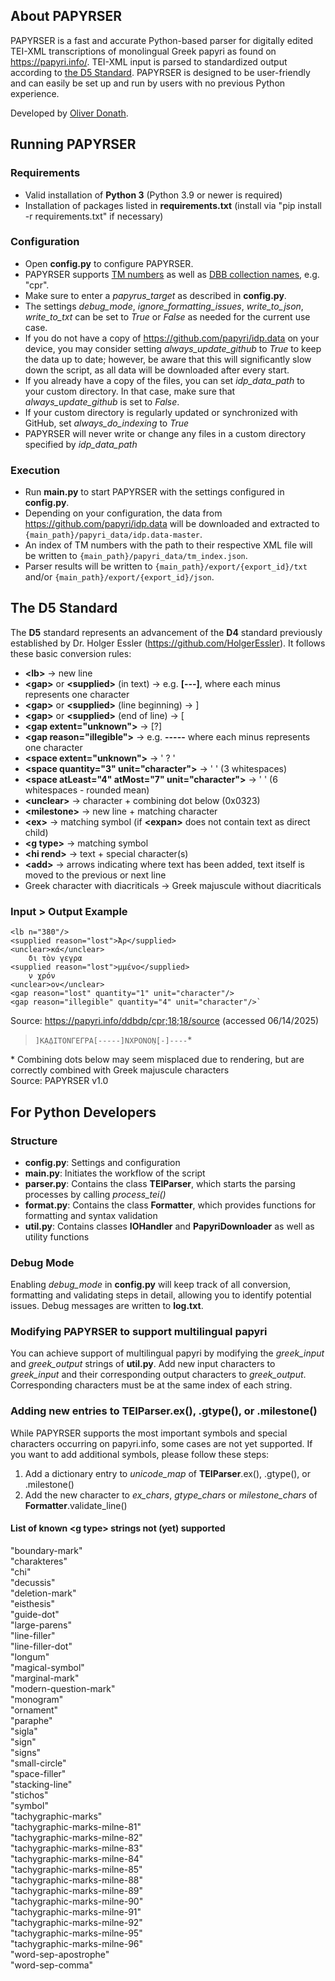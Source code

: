 ## About PAPYRSER
PAPYRSER is a fast and accurate Python-based parser for digitally edited TEI-XML transcriptions of monolingual Greek 
papyri as found on https://papyri.info/. TEI-XML input is parsed to standardized output according to 
[the D5 Standard](#the-d5-standard). PAPYRSER is designed to be user-friendly and can easily be set up and run by users 
with no previous Python experience. 

Developed by [Oliver Donath](https://github.com/oli-do).

## Running PAPYRSER
### Requirements
- Valid installation of **Python 3** (Python 3.9 or newer is required)
- Installation of packages listed in **requirements.txt** (install via "pip install -r requirements.txt" if necessary)

### Configuration
- Open **config.py** to configure PAPYRSER.
- PAPYRSER supports [TM numbers](https://www.trismegistos.org/) as well as 
[DBB collection names](https://github.com/papyri/idp.data/tree/master/DDB_EpiDoc_XML), e.g. "cpr".
- Make sure to enter a *papyrus_target* as described in **config.py**.
- The settings *debug_mode*, *ignore_formatting_issues*, *write_to_json*, *write_to_txt* can be set to *True* or *False*
as needed for the current use case.
- If you do not have a copy of https://github.com/papyri/idp.data on your device, you may consider setting 
*always_update_github* to *True* to keep the data up to date; however, be aware that this will significantly slow down
the script, as all data will be downloaded after every start.
- If you already have a copy of the files, you can set *idp_data_path* to your custom directory. In that case, make sure
that *always_update_github* is set to *False*.
- If your custom directory is regularly updated or synchronized with GitHub, set *always_do_indexing* to *True* 
- PAPYRSER will never write or change any files in a custom directory specified by *idp_data_path*

### Execution
- Run **main.py** to start PAPYRSER with the settings configured in **config.py**.
- Depending on your configuration, the data from https://github.com/papyri/idp.data will be downloaded and extracted to
`{main_path}/papyri_data/idp.data-master`. 
- An index of TM numbers with the path to their respective XML file will be written to 
`{main_path}/papyri_data/tm_index.json`.
- Parser results will be written to 
`{main_path}/export/{export_id}/txt` and/or `{main_path}/export/{export_id}/json`.

## The D5 Standard
The **D5** standard represents an advancement of the **D4** standard previously established by Dr. Holger Essler 
(https://github.com/HolgerEssler). It follows these basic conversion rules:

- **\<lb>** → new line
- **\<gap>** or **\<supplied>** (in text) → e.g. **[---]**, where each minus represents one character
- **\<gap>** or **\<supplied>** (line beginning) → ]
- **\<gap>** or **\<supplied>** (end of line) → [
- **\<gap extent="unknown">** → [?]
- **\<gap reason="illegible">** → e.g. **-----** where each minus represents one character
- **\<space extent="unknown">** → ' ? '
- **\<space quantity="3" unit="character">** -> '   ' (3 whitespaces)
- **\<space atLeast="4" atMost="7" unit="character">** -> '      ' (6 whitespaces - rounded mean)
- **\<unclear>** → character + combining dot below (0x0323)
- **\<milestone>** → new line + matching character
- **\<ex>** → matching symbol (if **\<expan>** does not contain text as direct child)
- **\<g type>** → matching symbol
- **\<hi rend>** → text + special character(s)
- **\<add>** → arrows indicating where text has been added, text itself is moved to the previous or next line
- Greek character with diacriticals → Greek majuscule without diacriticals

### Input > Output Example
    <lb n="380"/>
    <supplied reason="lost">Ἀρ</supplied>
    <unclear>κά</unclear>
        δι τὸν γεγρα
    <supplied reason="lost">μμένο</supplied>
        ν χρόν
    <unclear>ον</unclear>
    <gap reason="lost" quantity="1" unit="character"/>
    <gap reason="illegible" quantity="4" unit="character"/>`

Source: https://papyri.info/ddbdp/cpr;18;18/source (accessed 06/14/2025)

>`]Κ̣Α̣ΔΙΤΟΝΓΕΓΡΑ[-----]ΝΧΡΟΝΟ̣Ν̣[-]----`*

<p>* Combining dots below may seem misplaced due to rendering, but are correctly 
combined with Greek majuscule characters<br>Source: PAPYRSER v1.0</p>

## For Python Developers
### Structure
- **config.py**: Settings and configuration
- **main.py**: Initiates the workflow of the script
- **parser.py**: Contains the class **TEIParser**, which starts the parsing processes by calling *process_tei()*
- **format.py**: Contains the class **Formatter**, which provides functions for formatting and syntax validation
- **util.py**: Contains classes **IOHandler** and **PapyriDownloader** as well as utility functions

### Debug Mode
Enabling *debug_mode* in **config.py** will keep track of all conversion, formatting and validating steps in detail,
allowing you to identify potential issues. Debug messages are written to **log.txt**.

### Modifying PAPYRSER to support multilingual papyri
You can achieve support of multilingual papyri by modifying the *greek_input* and *greek_output* strings of **util.py**.
Add new input characters to *greek_input* and their corresponding output characters to *greek_output*. Corresponding 
characters must be at the same index of each string.

### Adding new entries to TEIParser.ex(), .gtype(), or .milestone()
<p>While PAPYRSER supports the most important symbols and special characters occurring on papyri.info, some cases are
not yet supported. If you want to add additional symbols, please follow these steps: </p>

1. Add a dictionary entry to *unicode_map* of **TEIParser**.ex(), .gtype(), or .milestone()
2. Add the new character to *ex_chars*, *gtype_chars* or *milestone_chars* of **Formatter**.validate_line()

#### List of known \<g type> strings not (yet) supported
"boundary-mark"<br>
"charakteres"<br>
"chi"<br>
"decussis"<br>
"deletion-mark"<br>
"eisthesis"<br>
"guide-dot"<br>
"large-parens"<br>
"line-filler"<br>
"line-filler-dot"<br>
"longum"<br>
"magical-symbol"<br>
"marginal-mark"<br>
"modern-question-mark"<br>
"monogram"<br>
"ornament"<br>
"paraphe"<br>
"sigla"<br>
"sign"<br>
"signs"<br>
"small-circle"<br>
"space-filler"<br>
"stacking-line"<br>
"stichos"<br>
"symbol"<br>
"tachygraphic-marks"<br>
"tachygraphic-marks-milne-81"<br>
"tachygraphic-marks-milne-82"<br>
"tachygraphic-marks-milne-83"<br>
"tachygraphic-marks-milne-84"<br>
"tachygraphic-marks-milne-85"<br>
"tachygraphic-marks-milne-88"<br>
"tachygraphic-marks-milne-89"<br>
"tachygraphic-marks-milne-90"<br>
"tachygraphic-marks-milne-91"<br>
"tachygraphic-marks-milne-92"<br>
"tachygraphic-marks-milne-95"<br>
"tachygraphic-marks-milne-96"<br>
"word-sep-apostrophe"<br>
"word-sep-comma"
